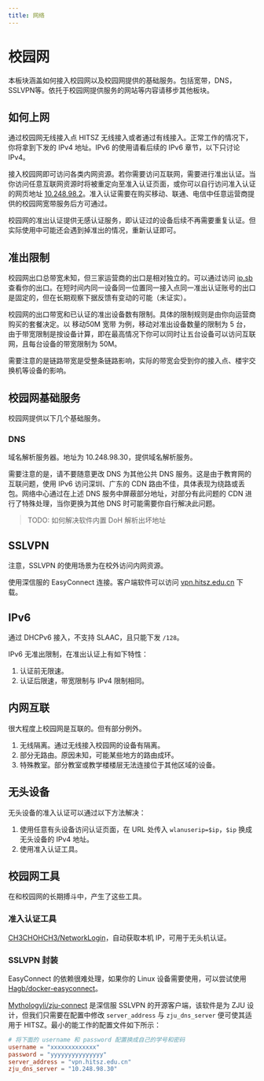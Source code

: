 ```yaml
---
title: 网络
---
```

# 校园网

本板块涵盖如何接入校园网以及校园网提供的基础服务。包括宽带，DNS，SSLVPN等。依托于校园网提供服务的网站等内容请移步其他板块。

## 如何上网

通过校园网无线接入点 HITSZ 无线接入或者通过有线接入。正常工作的情况下，你将拿到下发的 IPv4 地址。IPv6 的使用请看后续的 IPv6 章节，以下只讨论 IPv4。

接入校园网即可访问各类内网资源。若你需要访问互联网，需要进行准出认证。当你访问任意互联网资源时将被重定向至准入认证页面，或你可以自行访问准入认证的网页地址 [10.248.98.2](http://10.248.98.2)。准入认证需要在购买移动、联通、电信中任意运营商提供的校园网宽带服务后方可通过。

校园网的准出认证提供无感认证服务，即认证过的设备后续不再需要重复认证。但实际使用中可能还会遇到掉准出的情况，重新认证即可。

## 准出限制

校园网出口总带宽未知，但三家运营商的出口是相对独立的。可以通过访问 [ip.sb](https://ip.sb) 查看你的出口。在短时间内同一设备同一位置同一接入点同一准出认证账号的出口是固定的，但在长期观察下据反馈有变动的可能（未证实）。

校园网的出口带宽和已认证的准出设备数有限制。具体的限制规则是由你向运营商购买的套餐决定。以 移动50M 宽带 为例，移动对准出设备数量的限制为 5 台，由于带宽限制是按设备计算，即在最高情况下你可以同时让五台设备可以访问互联网，且每台设备的带宽限制为 50M。

需要注意的是链路带宽是受整条链路影响，实际的带宽会受到你的接入点、楼宇交换机等设备的影响。

## 校园网基础服务

校园网提供以下几个基础服务。

### DNS

域名解析服务器。地址为 10.248.98.30，提供域名解析服务。

需要注意的是，请不要随意更改 DNS 为其他公共 DNS 服务。这是由于教育网的互联问题，使用 IPv6 访问深圳、广东的 CDN 路由不佳，具体表现为绕路或丢包。网络中心通过在上述 DNS 服务中屏蔽部分地址，对部分有此问题的 CDN 进行了特殊处理，当你更换为其他 DNS 时可能需要你自行解决此问题。

> TODO: 如何解决软件内置 DoH 解析出坏地址

## SSLVPN

注意，SSLVPN 的使用场景为在校外访问内网资源。

使用深信服的 EasyConnect 连接。客户端软件可以访问 [vpn.hitsz.edu.cn](https://vpn.hitsz.edu.cn) 下载。

## IPv6

通过 DHCPv6 接入，不支持 SLAAC，且只能下发 `/128`。

IPv6 无准出限制，在准出认证上有如下特性：

1. 认证前无限速。
2. 认证后限速，带宽限制与 IPv4 限制相同。

## 内网互联

很大程度上校园网是互联的。但有部分例外。

1. 无线隔离。通过无线接入校园网的设备有隔离。
2. 部分无路由。原因未知，可能某些地方的路由成环。
3. 特殊教室。部分教室或教学楼楼层无法连接位于其他区域的设备。

## 无头设备

无头设备的准入认证可以通过以下方法解决：

1. 使用任意有头设备访问认证页面，在 URL 处传入 `wlanuserip=$ip`，`$ip` 换成无头设备的 IPv4 地址。
2. 使用准入认证工具。

## 校园网工具

在和校园网的长期搏斗中，产生了这些工具。

### 准入认证工具

[CH3CHOHCH3/NetworkLogin](https://github.com/CH3CHOHCH3/NetworkLogin)，自动获取本机 IP，可用于无头机认证。

### SSLVPN 封装

EasyConnect 的依赖很难处理，如果你的 Linux 设备需要使用，可以尝试使用 [Hagb/docker-easyconnect](https://github.com/Hagb/docker-easyconnect)。

[Mythologyli/zju-connect](https://github.com/Mythologyli/zju-connect) 是深信服 SSLVPN 的开源客户端，该软件是为 ZJU 设计，但我们只需要在配置中修改 `server_address` 与 `zju_dns_server` 便可使其适用于 HITSZ。最小的能工作的配置文件如下所示：

```toml
# 将下面的 username 和 password 配置换成自己的学号和密码
username = "xxxxxxxxxxxxx"
password = "yyyyyyyyyyyyyyy"
server_address = "vpn.hitsz.edu.cn"
zju_dns_server = "10.248.98.30"
```

